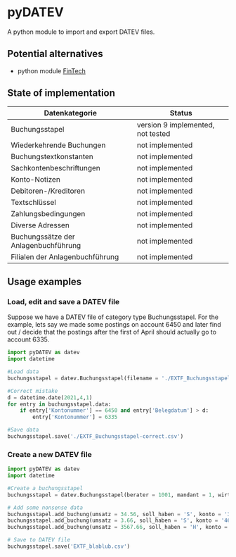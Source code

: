 # pyDATEV

A python module to import and export DATEV files.


## Potential alternatives 

* python module [FinTech](https://www.joonis.de/de/fintech/doc/)

## State of implementation


| Datenkategorie                        | Status                   |
|---------------------------------------|--------------------------|
| Buchungsstapel                        | version 9 implemented, not tested  |
| Wiederkehrende Buchungen              | not implemented          |
| Buchungstextkonstanten                | not implemented          |
| Sachkontenbeschriftungen              | not implemented          |
| Konto-Notizen                         | not implemented          |
| Debitoren-/Kreditoren                 | not implemented          |
| Textschlüssel                         | not implemented          |
| Zahlungsbedingungen                   | not implemented          |
| Diverse Adressen                      | not implemented          |
| Buchungssätze der Anlagenbuchführung  | not implemented          |
| Filialen der Anlagenbuchführung       | not implemented          |



## Usage examples

### Load, edit and save a DATEV file

Suppose we have a DATEV file of category type Buchungsstapel. For the example, lets say we made some postings on account 6450 and later find out / decide that the postings after the first of April should actually go to account 6335. 
```python
import pyDATEV as datev
import datetime

#Load data
buchungsstapel = datev.Buchungsstapel(filename = './EXTF_Buchungsstapel-incorrect.csv')

#Correct mistake
d = datetime.date(2021,4,1)
for entry in buchungsstapel.data:
    if entry['Kontonummer'] == 6450 and entry['Belegdatum'] > d:
        entry['Kontonummer'] = 6335

#Save data
buchungsstapel.save('./EXTF_Buchungsstapel-correct.csv')
```

### Create a new DATEV file

```python
import pyDATEV as datev
import datetime

#Create a buchungsstapel
buchungsstapel = datev.Buchungsstapel(berater = 1001, mandant = 1, wirtschaftsjahr_beginn = datetime.date(2021,1,1), sachkontennummernlänge = 4, datum_von = datetime.date(2021,1,1), datum_bis = datetime.date(2021,12,31))

# Add some nonsense data
buchungsstapel.add_buchung(umsatz = 34.56, soll_haben = 'S', konto = '3333', gegenkonto = '1111', belegdatum = datetime.datetime.today())
buchungsstapel.add_buchung(umsatz = 3.66, soll_haben = 'S', konto = '4683', gegenkonto = '9632', belegdatum = datetime.datetime.today())
buchungsstapel.add_buchung(umsatz = 3567.66, soll_haben = 'H', konto = '55555', gegenkonto = '66666', belegdatum = datetime.datetime.today())

# Save to DATEV file
buchungsstapel.save('EXTF_blablub.csv')
```
